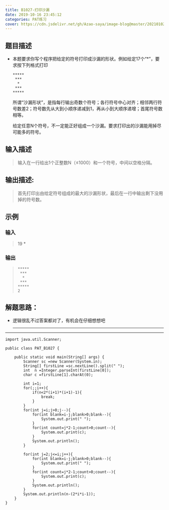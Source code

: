 ```yaml
---
title: B1027-打印沙漏
date: 2019-10-16 23:45:12 
categories: PAT练习
cover: https://cdn.jsdelivr.net/gh/Azao-saya/image-blog@master/20210102/8BH2QH81$`IGRPPDC~E8GVG.4vdx6hbce100.png
---
```


## 题目描述 <!--more-->

- 本题要求你写个程序把给定的符号打印成沙漏的形状。例如给定17个“*”，要求按下列格式打印

  ```
  *****
   ***
    *
   ***
  *****
  ```

  所谓“沙漏形状”，是指每行输出奇数个符号；各行符号中心对齐；相邻两行符号数差2；符号数先从大到小顺序递减到1，再从小到大顺序递增；首尾符号数相等。

  给定任意N个符号，不一定能正好组成一个沙漏。要求打印出的沙漏能用掉尽可能多的符号。

## 输入描述

>    输入在一行给出1个正整数N（≤1000）和一个符号，中间以空格分隔。 

## 输出描述:

>   首先打印出由给定符号组成的最大的沙漏形状，最后在一行中输出剩下没用掉的符号数。 

## 示例

### 输入

> 19 *

### 输出

> ```out
> *****
>  ***
>   *
>  ***
> *****
> 2
> ```

## 解题思路：

- 逻辑很乱不过答案都对了，有机会在仔细想想吧

  -----

-----

```
import java.util.Scanner;

public class PAT_B1027 {

    public static void main(String[] args) {
        Scanner sc =new Scanner(System.in);
        String[] firstLine =sc.nextLine().split(" ");
        int  n =Integer.parseInt(firstLine[0]);
        char c =firstLine[1].charAt(0);

        int i=1;
        for(;;i++){
            if(n<2*(i+1)*(i+1)-1){
                break;
            }
        }
        for(int j=i;j>0;j--){
            for(int blank=i-j;blank>0;blank--){
                System.out.print(" ");
            }
            for(int count=j*2-1;count>0;count--){
                System.out.print(c);
            }
            System.out.println();
        }

        for(int j=2;j<=i;j++){
            for(int blank=i-j;blank>0;blank--){
                System.out.print(" ");
            }
            for(int count=j*2-1;count>0;count--){
                System.out.print(c);
            }
            System.out.println();
        }
        System.out.println(n-(2*i*i-1));
    }
}
```

